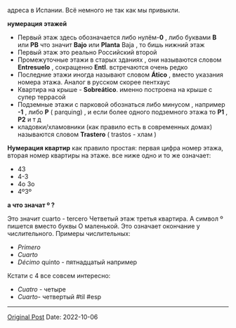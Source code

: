 адреса в Испании. Всё немного не так как мы привыкли.

**нумерация этажей**
* Первый этаж здесь обозначается либо нулём-**0** , либо буквами **В** или **PB** что значит **Bajo** или **Planta** Baja , то бишь нижний этаж
* Первый этаж это реально Российский второй 
* Промежуточные этажи в старых зданиях , они называются словом **Entresuelo** , сокращенно **Entl**. встречаются очень редко
* Последние этажи иногда называют словом **Ático** , вместо указания номера этажа. Аналог в русском скорее пентхаус
* Квартира на крыше - **Sobreático**. именно построена на крыше с супер террасой
* Подземные этажи с парковой обознаться либо минусом , например **-1** , либо **P** ( parquing) , и если более одного подземного этажа то **P1** , **P2** и т д
* кладовки/хламовники (как правило есть в современных домах) называются словом **Trastero** ( trastos - хлам )


**Нумерация квартир** как правило простая: первая цифра номер этажа, вторая номер квартиры на этаже. все ниже одно и то же означает:
- 43
- 4-3
- 4o 3o
- 4º3º

**а что значат º ?**

Это значит cuarto - tercero Четветый этаж третья квартира. А символ º пишется вместо буквы О маленькой. Это означает окончание у числительного. Примеры числительных:
* *Primero* 
* *Cuarto* 
* *Décimo* quinto - пятнадцатый например

Кстати с 4 все совсем интересно:
* *Cuatro* - четыре
* *Cuarto*- четвертый #til #esp

---
[Original Post](https://t.me/lev2tarragona/319)
Date: 2022-10-06
